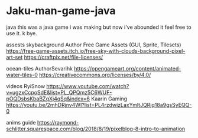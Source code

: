 # Jaku-man-game-java
java
this was a java game i was making but now i've abounded it feel free to use it.
k bye.

assests
skybackground 
Author	Free Game Assets (GUI, Sprite, Tilesets)
https://free-game-assets.itch.io/free-sky-with-clouds-background-pixel-art-set
https://craftpix.net/file-licenses/

ocean-tiles
AuthorSevarihk
https://opengameart.org/content/animated-water-tiles-0
https://creativecommons.org/licenses/by/4.0/

videos
RyiSnow
https://www.youtube.com/watch?v=ugzxCcpoSdE&list=PL_QPQmz5C6WUF-pOQDsbsKbaBZqXj4qSq&index=6
Kaarin Gaming
https://youtu.be/2mhDRjnv4WI?list=PL4rzdwizLaxYmltJQRjq18a9gsSyEQQ-0

anims guide
https://raymond-schlitter.squarespace.com/blog/2018/8/19/pixelblog-8-intro-to-animation

